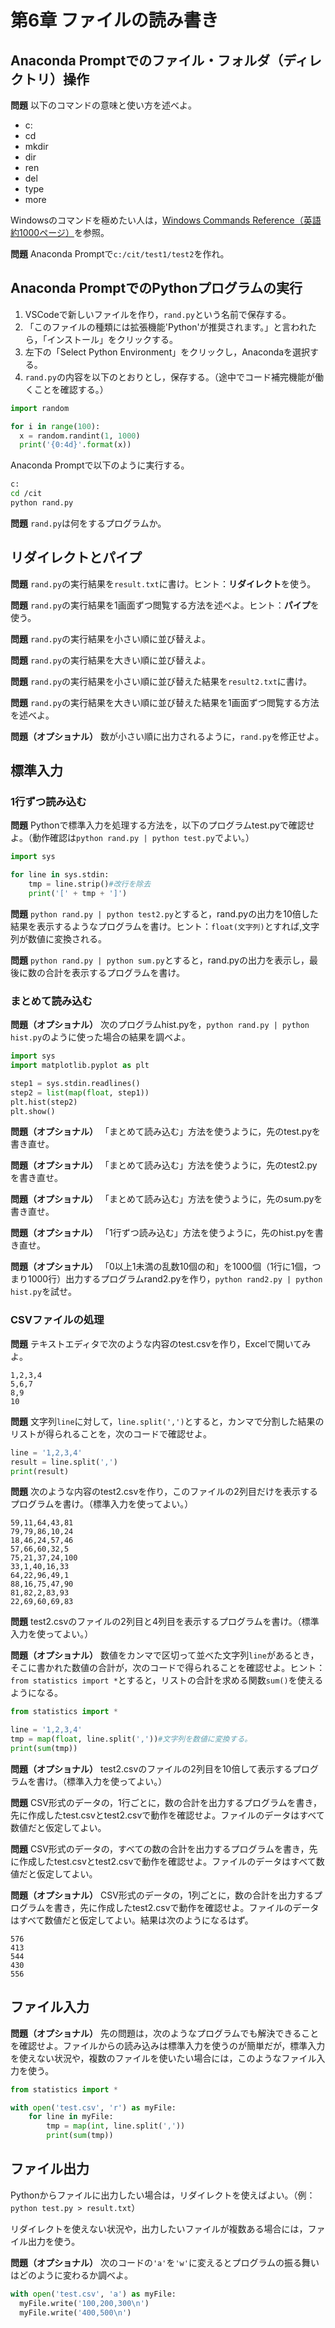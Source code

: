 # 第6章 ファイルの読み書き

## Anaconda Promptでのファイル・フォルダ（ディレクトリ）操作

**問題** 以下のコマンドの意味と使い方を述べよ。

* c:
* cd
* mkdir
* dir
* ren
* del
* type
* more

Windowsのコマンドを極めたい人は，[Windows Commands Reference（英語約1000ページ）](https://www.microsoft.com/en-us/download/details.aspx?id=56846)を参照。

**問題** Anaconda Promptで`c:/cit/test1/test2`を作れ。

## Anaconda PromptでのPythonプログラムの実行

1. VSCodeで新しいファイルを作り，`rand.py`という名前で保存する。
1. 「このファイルの種類には拡張機能'Python'が推奨されます。」と言われたら，「インストール」をクリックする。
1. 左下の「Select Python Environment」をクリックし，Anacondaを選択する。
1. `rand.py`の内容を以下のとおりとし，保存する。（途中でコード補完機能が働くことを確認する。）

```python
import random

for i in range(100):
  x = random.randint(1, 1000)
  print('{0:4d}'.format(x))
```
Anaconda Promptで以下のように実行する。

```bash
c:
cd /cit
python rand.py
```

**問題** `rand.py`は何をするプログラムか。

## リダイレクトとパイプ

**問題** `rand.py`の実行結果を`result.txt`に書け。ヒント：**リダイレクト**を使う。

**問題** `rand.py`の実行結果を1画面ずつ閲覧する方法を述べよ。ヒント：**パイプ**を使う。

**問題** `rand.py`の実行結果を小さい順に並び替えよ。

**問題** `rand.py`の実行結果を大きい順に並び替えよ。

**問題** `rand.py`の実行結果を小さい順に並び替えた結果を`result2.txt`に書け。

**問題** `rand.py`の実行結果を大きい順に並び替えた結果を1画面ずつ閲覧する方法を述べよ。

**問題（オプショナル）** 数が小さい順に出力されるように，`rand.py`を修正せよ。

## 標準入力

### 1行ずつ読み込む

**問題** Pythonで標準入力を処理する方法を，以下のプログラムtest.pyで確認せよ。（動作確認は`python rand.py | python test.py`でよい。）

```python
import sys

for line in sys.stdin:
    tmp = line.strip()#改行を除去
    print('[' + tmp + ']')
```

**問題** `python rand.py | python test2.py`とすると，rand.pyの出力を10倍した結果を表示するようなプログラムを書け。ヒント：`float(文字列)`とすれば,文字列が数値に変換される。

**問題** `python rand.py | python sum.py`とすると，rand.pyの出力を表示し，最後に数の合計を表示するプログラムを書け。

### まとめて読み込む

**問題（オプショナル）** 次のプログラムhist.pyを，`python rand.py | python hist.py`のように使った場合の結果を調べよ。

```python
import sys
import matplotlib.pyplot as plt

step1 = sys.stdin.readlines()
step2 = list(map(float, step1))
plt.hist(step2)
plt.show()
```

**問題（オプショナル）** 「まとめて読み込む」方法を使うように，先のtest.pyを書き直せ。

**問題（オプショナル）** 「まとめて読み込む」方法を使うように，先のtest2.pyを書き直せ。

**問題（オプショナル）** 「まとめて読み込む」方法を使うように，先のsum.pyを書き直せ。

**問題（オプショナル）** 「1行ずつ読み込む」方法を使うように，先のhist.pyを書き直せ。

**問題（オプショナル）** 「0以上1未満の乱数10個の和」を1000個（1行に1個，つまり1000行）出力するプログラムrand2.pyを作り，`python rand2.py | python hist.py`を試せ。

### CSVファイルの処理

**問題** テキストエディタで次のような内容のtest.csvを作り，Excelで開いてみよ。

```
1,2,3,4
5,6,7
8,9
10
```

**問題** 文字列`line`に対して，`line.split(',')`とすると，カンマで分割した結果のリストが得られることを，次のコードで確認せよ。

```python
line = '1,2,3,4'
result = line.split(',')
print(result)
```

**問題** 次のような内容のtest2.csvを作り，このファイルの2列目だけを表示するプログラムを書け。（標準入力を使ってよい。）

```
59,11,64,43,81
79,79,86,10,24
18,46,24,57,46
57,66,60,32,5
75,21,37,24,100
33,1,40,16,33
64,22,96,49,1
88,16,75,47,90
81,82,2,83,93
22,69,60,69,83
```

**問題** test2.csvのファイルの2列目と4列目を表示するプログラムを書け。（標準入力を使ってよい。）

**問題（オプショナル）** 数値をカンマで区切って並べた文字列`line`があるとき，そこに書かれた数値の合計が，次のコードで得られることを確認せよ。ヒント：`from statistics import *`とすると，リストの合計を求める関数`sum()`を使えるようになる。

```python
from statistics import *

line = '1,2,3,4'
tmp = map(float, line.split(','))#文字列を数値に変換する。
print(sum(tmp))
```

**問題（オプショナル）** test2.csvのファイルの2列目を10倍して表示するプログラムを書け。（標準入力を使ってよい。）

**問題** CSV形式のデータの，1行ごとに，数の合計を出力するプログラムを書き，先に作成したtest.csvとtest2.csvで動作を確認せよ。ファイルのデータはすべて数値だと仮定してよい。

**問題** CSV形式のデータの，すべての数の合計を出力するプログラムを書き，先に作成したtest.csvとtest2.csvで動作を確認せよ。ファイルのデータはすべて数値だと仮定してよい。

**問題（オプショナル）** CSV形式のデータの，1列ごとに，数の合計を出力するプログラムを書き，先に作成したtest2.csvで動作を確認せよ。ファイルのデータはすべて数値だと仮定してよい。結果は次のようになるはず。

```
576
413
544
430
556
```

## ファイル入力

**問題（オプショナル）** 先の問題は，次のようなプログラムでも解決できることを確認せよ。ファイルからの読み込みは標準入力を使うのが簡単だが，標準入力を使えない状況や，複数のファイルを使いたい場合には，このようなファイル入力を使う。

```python
from statistics import *

with open('test.csv', 'r') as myFile:
    for line in myFile:
        tmp = map(int, line.split(','))
        print(sum(tmp))
```

## ファイル出力

Pythonからファイルに出力したい場合は，リダイレクトを使えばよい。（例：`python test.py > result.txt`）

リダイレクトを使えない状況や，出力したいファイルが複数ある場合には，ファイル出力を使う。

**問題（オプショナル）** 次のコードの`'a'`を`'w'`に変えるとプログラムの振る舞いはどのように変わるか調べよ。

```python
with open('test.csv', 'a') as myFile:
  myFile.write('100,200,300\n')
  myFile.write('400,500\n')
```
